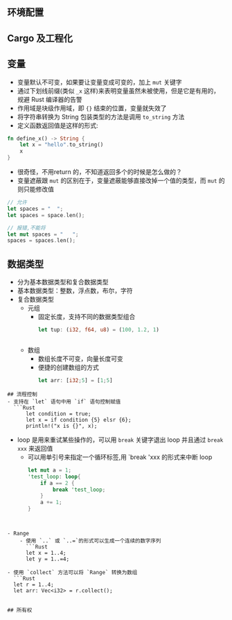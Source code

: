 ## 环境配置

## Cargo 及工程化 

## 变量
- 变量默认不可变，如果要让变量变成可变的，加上 `mut` 关键字
- 通过下划线前缀(类似 `_x` 这样)来表明变量虽然未被使用，但是它是有用的，规避 Rust 编译器的告警
- 作用域是块级作用域，即 `{}` 结束的位置，变量就失效了
- 将字符串转换为 String 包装类型的方法是调用 `to_string` 方法
- 定义函数返回值是这样的形式:
```Rust
fn define_x() -> String {
	let x = "hello".to_string()
	x
}
```
- 很奇怪，不用return 的，不知道返回多个的时候是怎么做的？
- 变量遮蔽跟 `mut` 的区别在于，变量遮蔽能够直接改掉一个值的类型，而 `mut` 的则只能修改值
```Rust
// 允许
let spaces = "  ";
let spaces = space.len();

// 报错,不能将
let mut spaces = "   ";
spaces = spaces.len();
```


## 数据类型
- 分为基本数据类型和复合数据类型
- 基本数据类型：整数，浮点数，布尔，字符
- 复合数据类型
	- 元组
		- 固定长度，支持不同的数据类型组合
		  ```Rust
		  let tup: (i32, f64, u8) = (100, 1.2, 1) 
		```
	- 数组
		- 数组长度不可变，向量长度可变
		- 便捷的创建数组的方式
		  ```Rust
		  let arr: [i32;5] = [1;5]
```
## 流程控制
- 支持在 `let` 语句中用 `if` 语句控制赋值
  ```Rust
	  let condition = true;
	  let x = if condition {5} elsr {6};
	  println!("x is {}", x); 
```
- loop 是用来重试某些操作的，可以用 `break` 关键字退出 loop 并且通过 `break xxx` 来返回值
	- 可以用单引号来指定一个循环标签,用 `break 'xxx 的形式来中断 loop
	  ```Rust
	  let mut a = 1;
	  'test_loop: loop{
		  if a == 2 {
			  break 'test_loop;
		  }
		  a += 1;
	  }
```


- Range
	- 使用 `..` 或 `..=`的形式可以生成一个连续的数字序列 
	  ```Rust
	  let x = 1..4;
	  let y = 1..=4; 
```
	- 使用 `collect` 方法可以将 `Range` 转换为数组
	  ```Rust
	  let r = 1..4;
	  let arr: Vec<i32> = r.collect();
```

## 所有权
